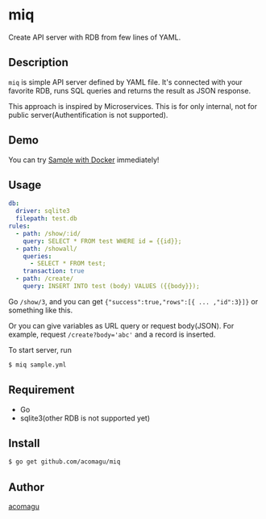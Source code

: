 # miq
Create API server with RDB from few lines of YAML.

## Description
`miq` is simple API server defined by YAML file. It's connected with your favorite RDB, runs SQL queries and returns the result as JSON response.

This approach is inspired by Microservices. This is for only internal, not for public server(Authentification is not supported).

## Demo

You can try [Sample with Docker](https://github.com/acomagu/miq-mysql-sample) immediately!

## Usage

```yaml
db:
  driver: sqlite3
  filepath: test.db
rules:
  - path: /show/:id/
    query: SELECT * FROM test WHERE id = {{id}};
  - path: /showall/
    queries:
      - SELECT * FROM test;
    transaction: true
  - path: /create/
    query: INSERT INTO test (body) VALUES ({{body}});
```

Go `/show/3`, and you can get `{"success":true,"rows":[{ ... ,"id":3}]}` or something like this.

Or you can give variables as URL query or request body(JSON). For example, request `/create?body='abc'` and a record is inserted.

To start server, run

```bash
$ miq sample.yml
```

## Requirement
- Go
- sqlite3(other RDB is not supported yet)

## Install
```bash
$ go get github.com/acomagu/miq
```

## Author
[acomagu](https://github.com/acomagu)
